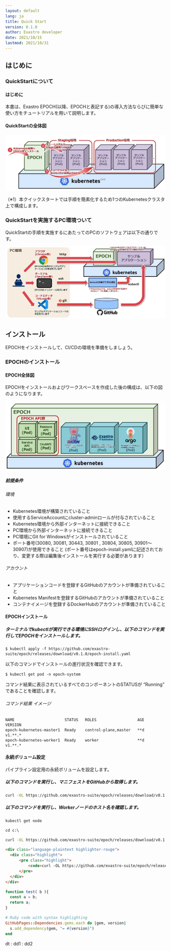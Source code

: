 ```yaml
---
layout: default
lang: ja
title: Quick Start
version: 0.1.0
author: Exastro developer
date: 2021/10/15
lastmod: 2021/10/31
---
```


## はじめに
### QuickStartについて
#### はじめに

本書は、Exastro EPOCH(以降、EPOCHと表記する)の導入方法ならびに簡単な使い方をチュートリアルを用いて説明します。

#### QuickStartの全体図

![QuickStart全体図](img/1-1-2_01.jpg)

（※1）本クイックスタートでは手順を簡素化するため1つのKubernetesクラスタ上で構成します。

### QuickStartを実施するPC環境ついて

QuickStartの手順を実施するにあたってのPCのソフトウェアは以下の通りです。

![QuickStart手順](img/1-2_01.jpg)

## インストール

EPOCHをインストールして、CI/CDの環境を準備をしましょう。

### EPOCHのインストール
#### EPOCH全体図

EPOCHをインストールおよびワークスペースを作成した後の構成は、以下の図のようになります。

![EPOCH全体図](img/2-1-1_01.jpg)

##### 前提条件
###### 環境

- Kubernetes環境が構築されていること
- 使用するServiceAccountにcluster-adminロールが付与されていること
- Kubernetes環境から外部インターネットに接続できること
- PC環境から外部インターネットに接続できること
- PC環境にGit for Windowsがインストールされていること
- ポート番号(30080, 30081, 30443, 30801 , 30804, 30805, 30901～30907)が使用できること
(ポート番号はepoch-install.yamlに記述されており、変更する際は編集後インストールを実行する必要があります）

###### アカウント

- アプリケーションコードを登録するGitHubのアカウントが準備されていること
- Kubernetes Manifestを登録するGitHubのアカウントが準備されていること
- コンテナイメージを登録するDockerHubのアカウントが準備されていること

#### EPOCHインストール
##### ターミナルでkubectlが実行できる環境にSSHログインし、以下のコマンドを実行してEPOCHをインストールします。

```
$ kubectl apply -f https://github.com/exastro-suite/epoch/releases/download/v0.1.0/epoch-install.yaml
```

以下のコマンドでインストールの進行状況を確認できます。

```
$ kubectl get pod -n epoch-system
```

コマンド結果に表示されているすべてのコンポーネントのSTATUSが “Running” であることを確認します。

###### コマンド結果 イメージ

``` command
NAME                      STATUS   ROLES                  AGE   VERSION
epoch-kubernetes-master1  Ready    control-plane,master   **d   v1.**.*
epoch-kubernetes-worker1  Ready    worker                 **d   v1.**.*
```

#### 永続ボリューム設定

パイプライン設定用の永続ボリュームを設定します。

##### 以下のコマンドを実行し、マニフェストをGitHubから取得します。

``` sh
curl -OL https://github.com/exastro-suite/epoch/releases/download/v0.1.0/epoch-pv.yaml
```

##### 以下のコマンドを実行し、Workerノードのホスト名を確認します。

```
kubectl get node
```

```
cd c:\
```

```sh
curl -OL https://github.com/exastro-suite/epoch/releases/download/v0.1.0/epoch-pv.yaml
```

```html
<div class="language-plaintext highlighter-rouge">
  <div class="highlight">
      <pre class="highlight">
          <code>curl -OL https://github.com/exastro-suite/epoch/releases/download/v0.1.0/epoch-pv.yaml</code>
      </pre>
  </div>
</div>
```

```js
function test( b ){
  const a = b;
  return a;
}
```

```ruby
# Ruby code with syntax highlighting
GitHubPages::Dependencies.gems.each do |gem, version|
  s.add_dependency(gem, "= #{version}")
end
```

dt
: dd1
: dd2